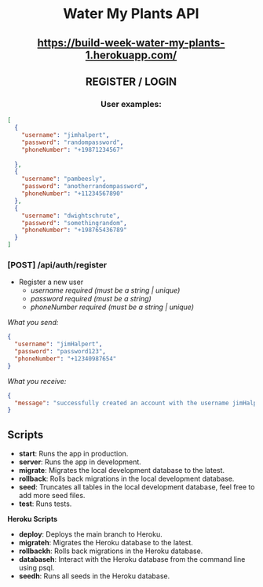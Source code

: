 # <p align="center">Water My Plants API</p>

## <p align="center">https://build-week-water-my-plants-1.herokuapp.com/</p>

## <p align="center">REGISTER / LOGIN</p>

### <p align="center">User examples:</p>

```json
[
  {
    "username": "jimhalpert",
    "password": "randompassword",
    "phoneNumber": "+19871234567"
    
  },
  {
    "username": "pambeesly",
    "password": "anotherrandompassword",
    "phoneNumber": "+11234567890"
  },
  {
    "username": "dwightschrute",
    "password": "somethingrandom",
    "phoneNumber": "+198765436789"
  }
]
```

### [POST] /api/auth/register

- Register a new user
  - _username required (must be a string | unique)_
  - _password required (must be a string)_
  - _phoneNumber required (must be a string | unique)_

_What you send:_

```json
{
  "username": "jimHalpert",
  "password": "password123",
  "phoneNumber": "+12340987654"
}
```

_What you receive:_

```json
{
  "message": "successfully created an account with the username jimHalpert"
}
```

## Scripts

- **start**: Runs the app in production.
- **server**: Runs the app in development.
- **migrate**: Migrates the local development database to the latest.
- **rollback**: Rolls back migrations in the local development database.
- **seed**: Truncates all tables in the local development database, feel free to add more seed files.
- **test**: Runs tests.

**Heroku Scripts**

- **deploy**: Deploys the main branch to Heroku.
- **migrateh**: Migrates the Heroku database to the latest.
- **rollbackh**: Rolls back migrations in the Heroku database.
- **databaseh**: Interact with the Heroku database from the command line using psql.
- **seedh**: Runs all seeds in the Heroku database.
